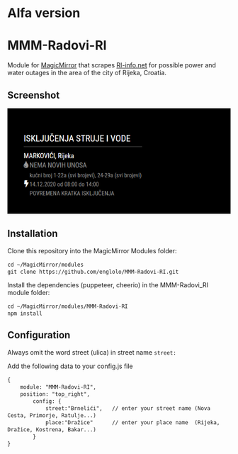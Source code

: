 # Alfa version

# MMM-Radovi-RI

Module for [MagicMirror](https://github.com/MichMich/MagicMirror) that scrapes [RI-info.net](http://www.ri-info.net/Radovi.aspx) for possible power and water outages in the area of the city of Rijeka, Croatia.
## Screenshot
![GitHub Logo](/images/testTable.PNG)
## Installation
Clone this repository into the MagicMirror Modules folder:
```
cd ~/MagicMirror/modules
git clone https://github.com/englolo/MMM-Radovi-RI.git
```
Install the dependencies (puppeteer, cheerio) in the MMM-Radovi_RI module folder:
```
cd ~/MagicMirror/modules/MMM-Radovi-RI
npm install
```
## Configuration
Always omit the word street (ulica) in street name ```street:```

Add the following data to your config.js file
```
{
	module: "MMM-Radovi-RI",
	position: "top_right",            
		config: {
			street:"Brnelići",   // enter your street name (Nova Cesta, Primorje, Ratulje...)
			place:"Dražice"      // enter your place name  (Rijeka, Dražice, Kostrena, Bakar...)
		}
}
```
